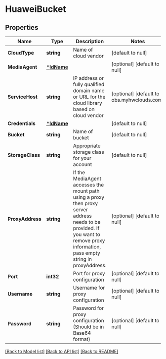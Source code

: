 # HuaweiBucket

## Properties
Name | Type | Description | Notes
------------ | ------------- | ------------- | -------------
**CloudType** | **string** | Name of cloud vendor | [default to null]
**MediaAgent** | [***IdName**](IdName.md) |  | [optional] [default to null]
**ServiceHost** | **string** | IP address or fully qualified domain name or URL for the cloud library based on cloud vendor | [optional] [default to obs.myhwclouds.com]
**Credentials** | [***IdName**](IdName.md) |  | [default to null]
**Bucket** | **string** | Name of bucket | [default to null]
**StorageClass** | **string** | Appropriate storage class for your account | [default to null]
**ProxyAddress** | **string** | If the MediaAgent accesses the mount path using a proxy then proxy server address needs to be provided. If you want to remove proxy information, pass empty string in proxyAddress. | [optional] [default to null]
**Port** | **int32** | Port for proxy configuration | [optional] [default to null]
**Username** | **string** | Username for proxy configuration | [optional] [default to null]
**Password** | **string** | Password for proxy configuration (Should be in Base64 format) | [optional] [default to null]

[[Back to Model list]](../README.md#documentation-for-models) [[Back to API list]](../README.md#documentation-for-api-endpoints) [[Back to README]](../README.md)

